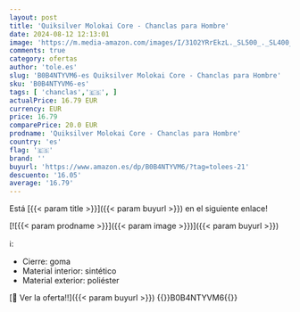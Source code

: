 ```yaml
---
layout: post
title: 'Quiksilver Molokai Core - Chanclas para Hombre'
date: 2024-08-12 12:13:01
image: 'https://m.media-amazon.com/images/I/31O2YRrEkzL._SL500_._SL400_.jpg'
comments: true
category: ofertas
author: 'tole.es'
slug: 'B0B4NTYVM6-es Quiksilver Molokai Core - Chanclas para Hombre'
sku: 'B0B4NTYVM6-es'
tags: [ 'chanclas','🇪🇸', ]
actualPrice: 16.79 EUR
currency: EUR
price: 16.79
comparePrice: 20.0 EUR
prodname: 'Quiksilver Molokai Core - Chanclas para Hombre'
country: 'es'
flag: '🇪🇸'
brand: ''
buyurl: 'https://www.amazon.es/dp/B0B4NTYVM6/?tag=tolees-21'
descuento: '16.05'
average: '16.79'
---
```


Está [{{< param title >}}]({{< param buyurl >}}) en el siguiente enlace!

[![{{< param prodname >}}]({{< param image >}})]({{< param buyurl >}})

ℹ️:

- Cierre: goma
- Material interior: sintético
- Material exterior: poliéster

[🛒 Ver la oferta!!]({{< param buyurl >}})
{{<world>}}B0B4NTYVM6{{</world>}}

